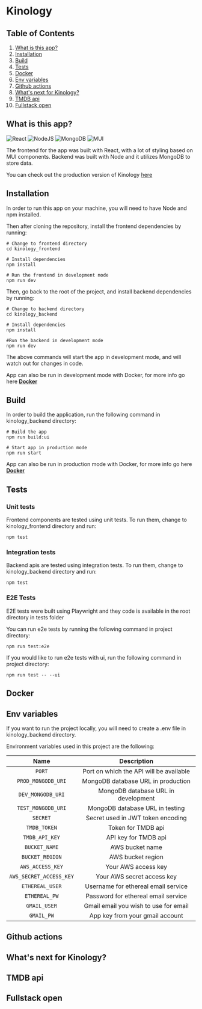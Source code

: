 # Kinology

## Table of Contents

1. [What is this app?](#what-is-this-app)
2. [Installation](#installation)
3. [Build](#build)
4. [Tests](#tests)
5. [Docker](#docker)
6. [Env variables](#env-variables)
7. [Github actions](#github-actions)
8. [What's next for Kinology?](#todos)
9. [TMDB api](#tmdb)
10. [Fullstack open](#fso)

## <a name="what-is-this-app">What is this app?</a>

![React](https://img.shields.io/badge/react-%2320232a.svg?style=for-the-badge&logo=react&logoColor=%2361DAFB)
![NodeJS](https://img.shields.io/badge/node.js-6DA55F?style=for-the-badge&logo=node.js&logoColor=white)
![MongoDB](https://img.shields.io/badge/MongoDB-%234ea94b.svg?style=for-the-badge&logo=mongodb&logoColor=white)
![MUI](https://img.shields.io/badge/MUI-%230081CB.svg?style=for-the-badge&logo=mui&logoColor=white)

The frontend for the app was built with React, with a lot of styling based on MUI components. Backend was built with Node and it utilizes MongoDB to store data.

You can check out the production version of Kinology [here](https://kinology-movie-app.onrender.com/)

## <a name="installation">Installation</a>

In order to run this app on your machine, you will need to have Node and npm installed.

Then after cloning the repository, install the frontend dependencies by running:

```
# Change to frontend directory
cd kinology_frontend

# Install dependencies
npm install

# Run the frontend in development mode
npm run dev
```

Then, go back to the root of the project, and install backend dependencies by running:

```
# Change to backend directory
cd kinology_backend

# Install dependencies
npm install

#Run the backend in development mode
npm run dev
```

The above commands will start the app in development mode, and will watch out for changes in code.

App can also be run in development mode with Docker, for more info go here **[Docker](#docker)**

## <a name="build">Build</a>

In order to build the application, run the following command in kinology_backend directory:

```
# Build the app
npm run build:ui

# Start app in production mode
npm run start
```

App can also be run in production mode with Docker, for more info go here **[Docker](#docker)**

## <a name="tests">Tests</a>

### Unit tests

Frontend components are tested using unit tests. To run them, change to kinology_frontend directory and run:

```
npm test
```

### Integration tests

Backend apis are tested using integration tests. To run them, change to kinology_backend directory and run:

```
npm test
```

### E2E Tests

E2E tests were built using Playwright and they code is available in the root directory in tests folder

You can run e2e tests by running the following command in project directory:

```
npm run test:e2e
```

If you would like to run e2e tests with ui, run the following command in project directory:

```
npm run test -- --ui
```

## <a name="docker">Docker</a>

## <a name="env-variables">Env variables</a>

If you want to run the project locally, you will need to create a .env file in kinology_backend directory.

Environment variables used in this project are the following:

|          Name           |               Description               |
| :---------------------: | :-------------------------------------: |
|         `PORT`          | Port on which the API will be available |
|   `PROD_MONGODB_URI`    |   MongoDB database URL in production    |
|    `DEV_MONGODB_URI`    |   MongoDB database URL in development   |
|   `TEST_MONGODB_URI`    |     MongoDB database URL in testing     |
|        `SECRET`         |    Secret used in JWT token encoding    |
|      `TMDB_TOKEN`       |           Token for TMDB api            |
|     `TMDB_API_KEY`      |          API key for TMDB api           |
|      `BUCKET_NAME`      |             AWS bucket name             |
|     `BUCKET_REGION`     |            AWS bucket region            |
|    `AWS_ACCESS_KEY`     |           Your AWS access key           |
| `AWS_SECRET_ACCESS_KEY` |       Your AWS secret access key        |
|     `ETHEREAL_USER`     |   Username for ethereal email service   |
|      `ETHEREAL_PW`      |   Password for ethereal email service   |
|      `GMAIL_USER`       |  Gmail email you wish to use for email  |
|       `GMAIL_PW`        |     App key from your gmail account     |

## <a name="github-actions">Github actions</a>

## <a name="todos">What's next for Kinology?</a>

## <a name="tmdb">TMDB api</a>

## <a name="fso">Fullstack open</a>

```

```
